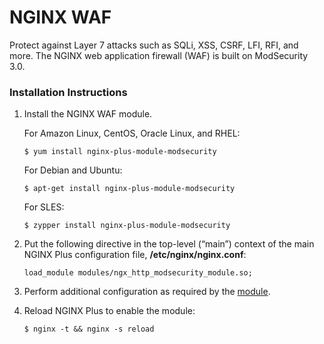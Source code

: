 # NGINX WAF

Protect against Layer 7 attacks such as SQLi, XSS, CSRF, LFI, RFI, and more. The NGINX web application firewall \(WAF\) is built on ModSecurity 3.0.

### Installation Instructions

1. Install the NGINX WAF module.

   For Amazon Linux, CentOS, Oracle Linux, and RHEL:

   ```text
   $ yum install nginx-plus-module-modsecurity
   ```

   For Debian and Ubuntu:

   ```text
   $ apt-get install nginx-plus-module-modsecurity
   ```

   For SLES:

   ```text
   $ zypper install nginx-plus-module-modsecurity
   ```

2. Put the following directive in the top-level \(“main”\) context of the main NGINX Plus configuration file, **/etc/nginx/nginx.conf**:

   ```text
   load_module modules/ngx_http_modsecurity_module.so;
   ```

3. Perform additional configuration as required by the [module](https://github.com/SpiderLabs/ModSecurity/wiki/Reference-Manual).
4. Reload NGINX Plus to enable the module:

   ```text
   $ nginx -t && nginx -s reload
   ```

